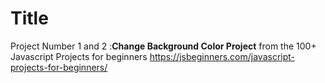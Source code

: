 # Title
 Project Number 1 and 2 :**Change Background Color Project** from the 100+ Javascript Projects for beginners 
 https://jsbeginners.com/javascript-projects-for-beginners/